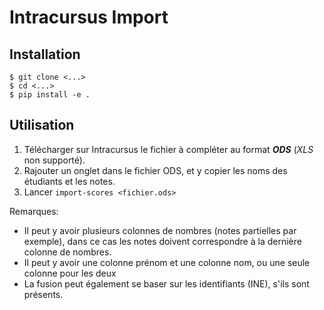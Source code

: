 Intracursus Import
==================

## Installation

    $ git clone <...>
    $ cd <...>
    $ pip install -e .

## Utilisation

1. Télécharger sur Intracursus le fichier à compléter au format ***ODS*** (*XLS* non supporté).
2. Rajouter un onglet dans le fichier ODS, et y copier les noms des étudiants et les notes.
3. Lancer `import-scores <fichier.ods>`

Remarques:
* Il peut y avoir plusieurs colonnes de nombres (notes partielles par exemple), dans ce cas les notes doivent correspondre à la dernière colonne de nombres.
* Il peut y avoir une colonne prénom et une colonne nom, ou une seule colonne pour les deux
* La fusion peut également se baser sur les identifiants (INE), s'ils sont présents.
